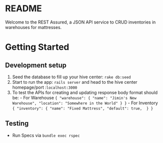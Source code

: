 # README
Welcome to the REST Assured, a JSON API service to CRUD inventories in warehouses for mattresses.

# Getting Started

## Development setup
1. Seed the database to fill up your hive center: `rake db:seed` 
2. Start to run the app: `rails server` and head to the hive center homepage/port :`localhost:3000`
3. To test the APIs for creating and updating
    response body format should be:
        - For Warehouse
            `{
	            "warehouse": {
		            "name": "Jimin's New Warehouse",
		            "location": "Somewhere in the World"
	            }
            }`
        - For Inventory
           ` {
	            "inventory": {
		            "name": "Fixed Mattress",
		            "default": true, 
	            }
            } `

## Testing
- Run Specs via `bundle exec rspec`
